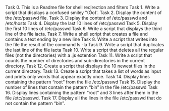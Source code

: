 Task 0. This is a Readme file for shell redirection and filters
 Task 1. Write a script that displays a confused smiley "(Ôo)'.
 Task 2. Display the content of the /etc/passwd file.
 Task 3. Display the content of /etc/passwd and /etc/hosts
 Task 4. Display the last 10 lines of /etc/passwd
 Task 5. Display the first 10 lines of /etc/passwd
 Task 6. Write a script that displays the third line of the file iacta.
 Task 7. Write a shell script that creates a file and contains a text ending by a new line
 Task 8. Write a script that writes into the file the result of the command ls -la
 Task 9. Write a script that duplicates the last line of the file iacta
 Task 10. Write a script that deletes all the regular files (not the directories) with a .js extention
 Task 11. Write a script that counts the number of directories and sub-directories in the current directory.
 Task 12. Create a script that displays the 10 newest files in the current directory.
 Task 13. Create a script that takes a list of words as input and prints only words that appear exactly once.
 Task 14. Display lines containing the pattern “root” from the file /etc/passwd
 Task 15. Display the number of lines that contain the pattern “bin” in the file /etc/passwd
 Task 16. Display lines containing the pattern “root” and 3 lines after them in the file /etc/passwd.
 Task 17. Display all the lines in the file /etc/passwd that do not contain the pattern “bin”.
